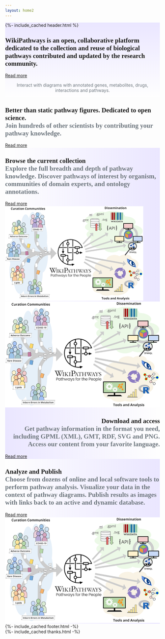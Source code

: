 ```yaml
---
layout: home2
---
```

<div style="background: linear-gradient(0deg, #fefefe, #eae6ff 100%);">
  {%- include_cached header.html %}
<section id="intro"> 
  <main class="home-page-content" aria-label="Content">
    <div class="wrapper">   
      <div class="outer-container">
        <div class="row-main gy-6 py-5" style="display:flex; flex-wrap: wrap;">
          <div class="col-6 mx-auto" style="display:flex;">
            <div class="bg-gradient p-3">
              <div class="container">
                <h2 style="font-family:Poppins"><b>WikiPathways</b> is an open, collaborative platform dedicated to the collection and reuse of biological pathways contributed and updated by the research community.</h2>
                 <a class="btn btn-sm btn-front" href="/about.html">Read more</a>
              </div>
            </div>
          </div>
          <div class="col-5 mx-auto" style="display:flex;">
            <div class="container">
              <a href="/rmd/stats">
                <div class="wp554-gif"></div> 
              </a>
              <p style="color: #6c757d;text-align: center">Interact with diagrams with annotated genes, metabolites, drugs, interactions and pathways.</p>
            </div>
          </div> 
        </div>
      </div>
    </div>
  </main>
</section>
</div>
<section id="join"> 
    <div class="wrapper">   
      <div class="outer-container" >
        <div class="row-main gy-6 py-5" style="display:flex; flex-wrap: wrap;">
          <div class="col-1" style="display:flex;">
          </div>
          <div class="col-10 mx-auto" style="display:flex;">
            <div class="bg-gradient p-3">
              <div class="container">
                <h2 style="font-family:Poppins"><b>Better than static pathway figures. Dedicated to open science.</b><br/><span style="color: #6c757d;"> Join hundreds of other scientists by contributing your pathway knowledge.</span></h2>
              </div>
            </div>
          </div>
          <div class="col-1" style="display:flex;">
          </div>
          <div class="col-6 mx-auto" style="display:flex;">
            <div class="bg-gradient p-3">
              <div class="container">
              <a href="/rmd/stats">
                <div class="stats-gif"></div> 
              </a>
              </div>
            </div>
          </div>
          <div class="col-1 mx-auto" style="display:flex;">
            <div class="container">
                <a class="btn btn-sm btn-front" href="/about.html">Read more</a>
            </div>
          </div> 
          <div class="col-2" style="display:flex;">
          </div>
        </div>
      </div>
    </div>
</section>
<section id="browse"> 
    <div class="wrapper">   
      <div class="outer-container" style="background: linear-gradient(90deg, #fefefe, #eae6ff 100%);">
        <div class="row-main gy-6 py-5" style="display:flex; flex-wrap: wrap;">
          <div class="col-5 mx-auto" style="display:flex;">
            <div class="bg-gradient p-3">
              <div class="container">
                <h2 style="font-family:Poppins"><b>Browse the current collection</b><br/><span style="color: #6c757d;">Explore the full breadth and depth of pathway knowledge. Discover pathways of interest by organism, communities of domain experts, and ontology annotations.</span></h2>
                 <a class="btn btn-sm btn-front" href="/about.html">Read more</a>
              </div>
            </div>
          </div>
          <div class="col-5 mx-auto" style="display:flex;">
            <div class="container">
                <img src="/assets/img/overview-figure-1.jpg" width="450"/> 
            </div>
          </div> 
        </div>
      </div>
    </div>
</section>
<section id="access"> 
    <div class="wrapper">   
      <div class="outer-container" style="background: linear-gradient(270deg, #fefefe, #eae6ff 100%);">
        <div class="row-main gy-6 py-5" style="display:flex; flex-wrap: wrap;">
          <div class="col-5 mx-auto" style="display:flex;">
            <div class="bg-gradient p-3">
              <div class="container">
                <img src="/assets/img/overview-figure-1.jpg"/> 
              </div>
            </div>
          </div>
          <div class="col-5 mx-auto" style="display:flex;">
            <div class="container">
                <h2 style="font-family:Poppins; text-align:right"><b>Download and access</b><br/><span style="color: #6c757d;">Get pathway information in the format you need, including GPML (XML), GMT, RDF, SVG and PNG.  Access our content  from your favorite language. </span></h2>
                 <a class="btn btn-sm btn-front" href="/about.html">Read more</a>
            </div>
          </div> 
        </div>
      </div>
    </div>
</section>
<section id="analyze"> 
    <div class="wrapper">   
      <div class="outer-container" style="background: linear-gradient(90deg, #fefefe, #eae6ff 100%);">
        <div class="row-main gy-6 py-5" style="display:flex; flex-wrap: wrap;">
          <div class="col-5 mx-auto" style="display:flex;">
            <div class="bg-gradient p-3">
              <div class="container">
                <h2 style="font-family:Poppins"><b>Analyze and Publish</b><br/><span style="color: #6c757d;">Choose from dozens of online and local software tools to perform pathway analysis. Visualize your data in the context of pathway diagrams. Publish results as images with links back to an active and dynamic database.</span></h2>
                 <a class="btn btn-sm btn-front" href="/about.html">Read more</a>
              </div>
            </div>
          </div>
          <div class="col-5 mx-auto" style="display:flex;">
            <div class="container">
                <img src="/assets/img/overview-figure-1.jpg"/> 
            </div>
          </div> 
        </div>
      </div>
    </div>
</section>
{%- include_cached footer.html -%}
<div class="wrapper">
  <div class="thanks-wrapper">
    {%- include_cached thanks.html -%}
  </div>
</div>

